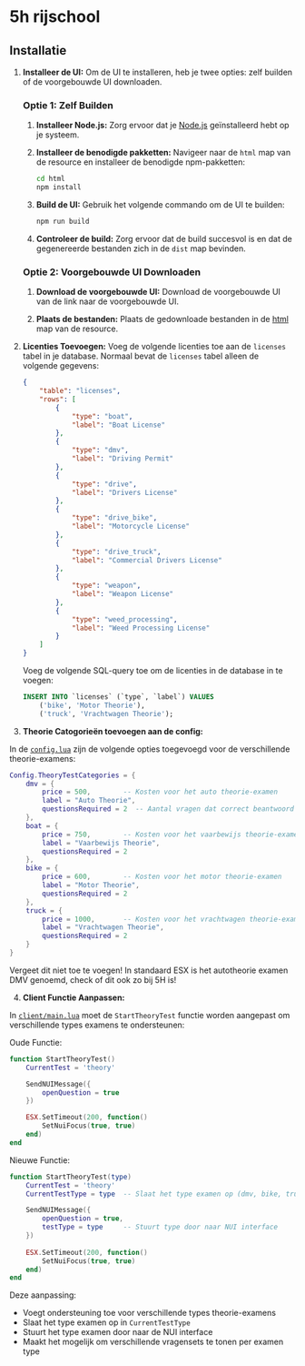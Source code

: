 # 5h rijschool

## Installatie

1. **Installeer de UI:**
   Om de UI te installeren, heb je twee opties: zelf builden of de voorgebouwde UI downloaden.

   ### Optie 1: Zelf Builden

   1. **Installeer Node.js:**
      Zorg ervoor dat je [Node.js](https://nodejs.org/) geïnstalleerd hebt op je systeem.

   2. **Installeer de benodigde pakketten:**
      Navigeer naar de `html` map van de resource en installeer de benodigde npm-pakketten:
      ```sh
      cd html
      npm install
      ```

   3. **Build de UI:**
      Gebruik het volgende commando om de UI te builden:
      ```sh
      npm run build
      ```

   4. **Controleer de build:**
      Zorg ervoor dat de build succesvol is en dat de gegenereerde bestanden zich in de `dist` map bevinden.

   ### Optie 2: Voorgebouwde UI Downloaden

   1. **Download de voorgebouwde UI:**
      Download de voorgebouwde UI van de link naar de voorgebouwde UI.

   2. **Plaats de bestanden:**
      Plaats de gedownloade bestanden in de [html](http://_vscodecontentref_/1) map van de resource.

2. **Licenties Toevoegen:**
   Voeg de volgende licenties toe aan de `licenses` tabel in je database. Normaal bevat de `licenses` tabel alleen de volgende gegevens:
   ```json
   {
       "table": "licenses",
       "rows": [
           {
               "type": "boat",
               "label": "Boat License"
           },
           {
               "type": "dmv",
               "label": "Driving Permit"
           },
           {
               "type": "drive",
               "label": "Drivers License"
           },
           {
               "type": "drive_bike",
               "label": "Motorcycle License"
           },
           {
               "type": "drive_truck",
               "label": "Commercial Drivers License"
           },
           {
               "type": "weapon",
               "label": "Weapon License"
           },
           {
               "type": "weed_processing",
               "label": "Weed Processing License"
           }
       ]
   }
   ```

   Voeg de volgende SQL-query toe om de licenties in de database in te voegen:
   ```sql
   INSERT INTO `licenses` (`type`, `label`) VALUES
       ('bike', 'Motor Theorie'),
       ('truck', 'Vrachtwagen Theorie');
   ```

3. **Theorie Catogorieën toevoegen aan de config:**

In de [`config.lua`](config.lua)  zijn de volgende opties toegevoegd voor de verschillende theorie-examens:

```lua
Config.TheoryTestCategories = {
    dmv = {
        price = 500,        -- Kosten voor het auto theorie-examen
        label = "Auto Theorie",
        questionsRequired = 2  -- Aantal vragen dat correct beantwoord moet worden
    },
    boat = {
        price = 750,        -- Kosten voor het vaarbewijs theorie-examen
        label = "Vaarbewijs Theorie",
        questionsRequired = 2
    },
    bike = {
        price = 600,        -- Kosten voor het motor theorie-examen
        label = "Motor Theorie",
        questionsRequired = 2
    },
    truck = {
        price = 1000,       -- Kosten voor het vrachtwagen theorie-examen
        label = "Vrachtwagen Theorie",
        questionsRequired = 2
    }
}
```

Vergeet dit niet toe te voegen! In standaard ESX is het autotheorie examen DMV genoemd, check of dit ook zo bij 5H is!

4. **Client Functie Aanpassen:**

In [`client/main.lua`](client/main.lua) moet de `StartTheoryTest` functie worden aangepast om verschillende types examens te ondersteunen:

Oude Functie:
```lua
function StartTheoryTest()
    CurrentTest = 'theory'

    SendNUIMessage({
        openQuestion = true
    })

    ESX.SetTimeout(200, function()
        SetNuiFocus(true, true)
    end)
end
```

Nieuwe Functie:
```lua
function StartTheoryTest(type)
    CurrentTest = 'theory'
    CurrentTestType = type  -- Slaat het type examen op (dmv, bike, truck, boat)

    SendNUIMessage({
        openQuestion = true,
        testType = type     -- Stuurt type door naar NUI interface
    })
    
    ESX.SetTimeout(200, function()
        SetNuiFocus(true, true)
    end)
end
```

Deze aanpassing:
- Voegt ondersteuning toe voor verschillende types theorie-examens
- Slaat het type examen op in `CurrentTestType`
- Stuurt het type examen door naar de NUI interface
- Maakt het mogelijk om verschillende vragensets te tonen per examen type